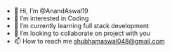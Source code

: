 - 👋 Hi, I’m @AnandAswal19
- 👀 I’m interested in Coding
- 🌱 I’m currently learning full stack development
- 💞️ I’m looking to collaborate on project with you
- 📫 How to reach me shubhamaswal048@gmail.com

<!---
AnandAswal19/AnandAswal19 is a ✨ special ✨ repository because its `README.md` (this file) appears on your GitHub profile.
You can click the Preview link to take a look at your changes.
--->
